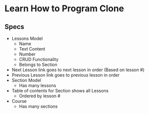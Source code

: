 # Learn How to Program Clone

## Specs

* Lessons Model
  * Name
  * Text Content
  * Number
  * CRUD Functionality
  * Belongs to Section
* Next Lesson link goes to next lesson in order (Based on lesson #)
* Previous Lesson link goes to previous lesson in order
* Section Model
  * Has many lessons
* Table of contents for Section shows all Lessons
  * Ordered by lesson #
* Course
  * Has many sections
